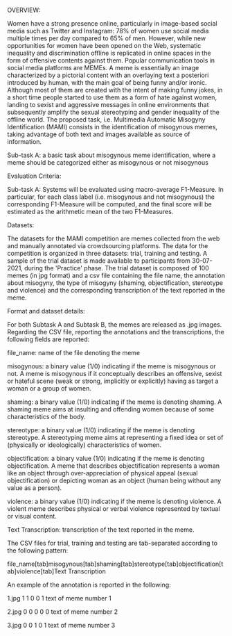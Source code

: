 OVERVIEW:

Women have a strong presence online, particularly in image-based social media such as Twitter and Instagram: 78% of women use social media multiple times per day compared to 65% of men. However, while new opportunities for women have been opened on the Web, systematic inequality and discrimination offline is replicated in online spaces in the form of offensive contents against them. Popular communication tools in social media platforms are MEMEs. A meme is essentially an image characterized by a pictorial content with an overlaying text a posteriori introduced by human, with the main goal of being funny and/or ironic. Although most of them are created with the intent of making funny jokes, in a short time people started to use them as a form of hate against women, landing to sexist and aggressive messages in online environments that subsequently amplify the sexual stereotyping and gender inequality of the offline world. The proposed task, i.e. Multimedia Automatic Misogyny Identification (MAMI) consists in the identification of misogynous memes, taking advantage of both text and images available as source of information.

Sub-task A: a basic task about misogynous meme identification, where a meme should be categorized either as misogynous or not misogynous

Evaluation Criteria:

Sub-task A: Systems will be evaluated using macro-average F1-Measure. In particular, for each class label (i.e. misogynous and not misogynous) the corresponding F1-Measure will be computed, and the final score will be estimated as the arithmetic mean of the two F1-Measures.

Datasets:

The datasets for the MAMI competition are memes collected from the web and manually annotated via crowdsourcing platforms. The data for the competition is organized in three datasets: trial, training and testing. A sample of the trial dataset is made available to participants from 30-07-2021, during the 'Practice' phase. The trial dataset is composed of 100 memes (in jpg format) and a csv file containing the file name, the annotation about misogyny, the type of misogyny (shaming, objectification, stereotype and violence) and the corresponding transcription of the text reported in the meme. 

Format and dataset details:

For both Subtask A and Subtask B, the memes are released as .jpg images. Regarding the CSV file, reporting the annotations and the transcriptions, the following fields are reported:

file_name: name of the file denoting the meme 

misogynous: a binary value (1/0) indicating if the meme is misogynous or not. A meme is misogynous if it conceptually describes an offensive, sexist or hateful scene (weak or strong, implicitly or explicitly) having as target a woman or a group of women. 

shaming: a binary value (1/0) indicating if the meme is denoting shaming. A shaming meme aims at insulting and offending women because of some characteristics of the body.

stereotype: a binary value (1/0) indicating if the meme is denoting stereotype. A stereotyping meme aims at representing a fixed idea or set of (physically or ideologically) characteristics of women.

objectification: a binary value (1/0) indicating if the meme is denoting objectification. A meme that describes objectification represents a woman like an object through over-appreciation of physical appeal (sexual objectification) or depicting woman as an object (human being without any value as a person).

violence: a binary value (1/0) indicating if the meme is denoting violence. A violent meme describes physical or verbal violence represented by textual or visual content. 

Text Transcription: transcription of the text reported in the meme.

The CSV files for trial, training and testing are tab-separated according to the following pattern:

file_name[tab]misogynous[tab]shaming[tab]stereotype[tab]objectification[tab]violence[tab]Text Transcription

An example of the annotation is reported in the following:

1.jpg  1      1     0      0      1      text of meme number 1

2.jpg  0      0     0      0      0      text of meme number 2

3.jpg  0      0     1      0      1      text of meme number 3




















